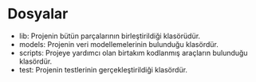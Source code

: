 # Dosyalar

- lib: Projenin bütün parçalarının birleştirildiği klasörüdür.
- models: Projenin veri modellemelerinin bulunduğu klasördür.
- scripts: Projeye yardımcı olan birtakım kodlanmış araçların bulunduğu klasördür.
- test: Projenin testlerinin gerçekleştirildiği klasördür.